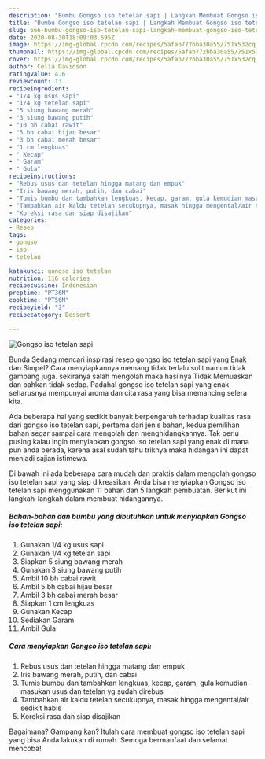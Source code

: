 ```yaml
---
description: "Bumbu Gongso iso tetelan sapi | Langkah Membuat Gongso iso tetelan sapi Yang Paling Enak"
title: "Bumbu Gongso iso tetelan sapi | Langkah Membuat Gongso iso tetelan sapi Yang Paling Enak"
slug: 666-bumbu-gongso-iso-tetelan-sapi-langkah-membuat-gongso-iso-tetelan-sapi-yang-paling-enak
date: 2020-08-30T18:09:03.595Z
image: https://img-global.cpcdn.com/recipes/5afab772bba30a55/751x532cq70/gongso-iso-tetelan-sapi-foto-resep-utama.jpg
thumbnail: https://img-global.cpcdn.com/recipes/5afab772bba30a55/751x532cq70/gongso-iso-tetelan-sapi-foto-resep-utama.jpg
cover: https://img-global.cpcdn.com/recipes/5afab772bba30a55/751x532cq70/gongso-iso-tetelan-sapi-foto-resep-utama.jpg
author: Celia Davidson
ratingvalue: 4.6
reviewcount: 13
recipeingredient:
- "1/4 kg usus sapi"
- "1/4 kg tetelan sapi"
- "5 siung bawang merah"
- "3 siung bawang putih"
- "10 bh cabai rawit"
- "5 bh cabai hijau besar"
- "3 bh cabai merah besar"
- "1 cm lengkuas"
- " Kecap"
- " Garam"
- " Gula"
recipeinstructions:
- "Rebus usus dan tetelan hingga matang dan empuk"
- "Iris bawang merah, putih, dan cabai"
- "Tumis bumbu dan tambahkan lengkuas, kecap, garam, gula kemudian masukan usus dan tetelan yg sudah direbus"
- "Tambahkan air kaldu tetelan secukupnya, masak hingga mengental/air sedikit habis"
- "Koreksi rasa dan siap disajikan"
categories:
- Resep
tags:
- gongso
- iso
- tetelan

katakunci: gongso iso tetelan 
nutrition: 116 calories
recipecuisine: Indonesian
preptime: "PT36M"
cooktime: "PT56M"
recipeyield: "3"
recipecategory: Dessert

---
```



![Gongso iso tetelan sapi](https://img-global.cpcdn.com/recipes/5afab772bba30a55/751x532cq70/gongso-iso-tetelan-sapi-foto-resep-utama.jpg)

Bunda Sedang mencari inspirasi resep gongso iso tetelan sapi yang Enak dan Simpel? Cara menyiapkannya memang tidak terlalu sulit namun tidak gampang juga. sekiranya salah mengolah maka hasilnya Tidak Memuaskan dan bahkan tidak sedap. Padahal gongso iso tetelan sapi yang enak seharusnya mempunyai aroma dan cita rasa yang bisa memancing selera kita.



Ada beberapa hal yang sedikit banyak berpengaruh terhadap kualitas rasa dari gongso iso tetelan sapi, pertama dari jenis bahan, kedua pemilihan bahan segar sampai cara mengolah dan menghidangkannya. Tak perlu pusing kalau ingin menyiapkan gongso iso tetelan sapi yang enak di mana pun anda berada, karena asal sudah tahu triknya maka hidangan ini dapat menjadi sajian istimewa.


Di bawah ini ada beberapa cara mudah dan praktis dalam mengolah gongso iso tetelan sapi yang siap dikreasikan. Anda bisa menyiapkan Gongso iso tetelan sapi menggunakan 11 bahan dan 5 langkah pembuatan. Berikut ini langkah-langkah dalam membuat hidangannya.

<!--inarticleads1-->

##### Bahan-bahan dan bumbu yang dibutuhkan untuk menyiapkan Gongso iso tetelan sapi:

1. Gunakan 1/4 kg usus sapi
1. Gunakan 1/4 kg tetelan sapi
1. Siapkan 5 siung bawang merah
1. Gunakan 3 siung bawang putih
1. Ambil 10 bh cabai rawit
1. Ambil 5 bh cabai hijau besar
1. Ambil 3 bh cabai merah besar
1. Siapkan 1 cm lengkuas
1. Gunakan  Kecap
1. Sediakan  Garam
1. Ambil  Gula




<!--inarticleads2-->

##### Cara menyiapkan Gongso iso tetelan sapi:

1. Rebus usus dan tetelan hingga matang dan empuk
1. Iris bawang merah, putih, dan cabai
1. Tumis bumbu dan tambahkan lengkuas, kecap, garam, gula kemudian masukan usus dan tetelan yg sudah direbus
1. Tambahkan air kaldu tetelan secukupnya, masak hingga mengental/air sedikit habis
1. Koreksi rasa dan siap disajikan




Bagaimana? Gampang kan? Itulah cara membuat gongso iso tetelan sapi yang bisa Anda lakukan di rumah. Semoga bermanfaat dan selamat mencoba!
